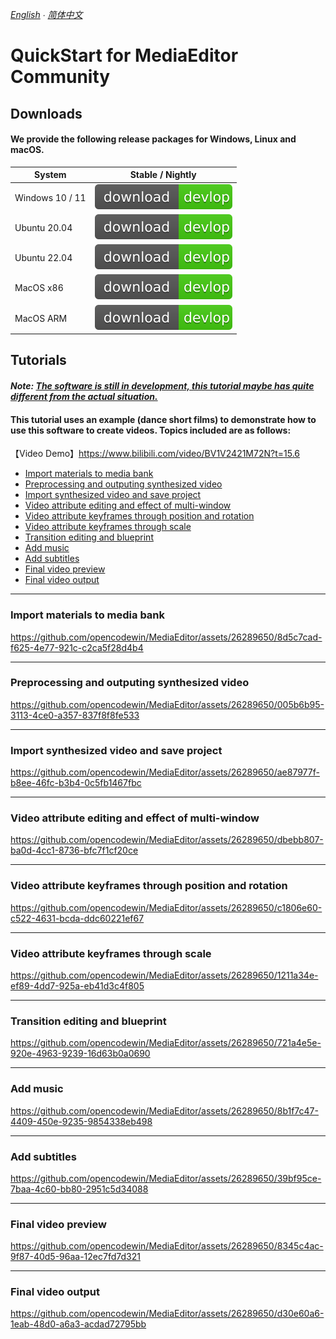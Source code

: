 *[English](Quick-Start.md) ∙ [简体中文](Quick-Start-zh.md)*

# QuickStart for MediaEditor Community
## Downloads
#### We provide the following release packages for Windows, Linux and macOS.

| System | Stable / Nightly |
| ------ | ---------------- |
| Windows 10 / 11 | <a href="https://github.com/opencodewin/MediaEditor/releases/download/v0.9.8/mec_SDL2_OpenGL3_win-x86_64-0.9.8.exe"><img src="../../docs/assets/download.svg"></a> |
| Ubuntu 20.04 | <a href="https://github.com/opencodewin/MediaEditor/releases/download/v0.9.8/MEC_SDL2_OpenGL3-ubuntu2004-x86_64-0.9.8.AppImage"><img src="../../docs/assets/download.svg"></a> |
| Ubuntu 22.04 | <a href="https://github.com/opencodewin/MediaEditor/releases/download/v0.9.8/MEC_SDL2_OpenGL3-ubuntu2204-x86_64-0.9.8.AppImage"><img src="../../docs/assets/download.svg"></a> |
| MacOS x86 | <a href="https://github.com/opencodewin/MediaEditor/releases/download/v0.9.8/MEC_SDL2_OpenGL3-MacOS-x86_64-0.9.8.dmg"><img src="../../docs/assets/download.svg"></a> |
| MacOS ARM | <a href="https://github.com/opencodewin/MediaEditor/releases/download/v0.9.8/MEC_SDL2_OpenGL3-MacOS-arm64-0.9.8.dmg"><img src="../../docs/assets/download.svg"></a> |

## Tutorials
#### ***Note: <u>The software is still in development, this tutorial maybe has quite different from the actual situation.</u>***
#### This tutorial uses an example (dance short films) to demonstrate how to use this software to create videos. Topics included are as follows:
【Video Demo】https://www.bilibili.com/video/BV1V2421M72N?t=15.6
- [Import materials to media bank](#import-materials-to-media-bank)
- [Preprocessing and outputing synthesized video](#preprocessing-and-outputing-synthesized-video)
- [Import synthesized video and save project](#import-synthesized-video-and-save-project)
- [Video attribute editing and effect of multi-window](#video-attribute-editing-and-effect-of-multi-window)
- [Video attribute keyframes through position and rotation](#video-attribute-keyframes-through-position-and-rotation)
- [Video attribute keyframes through scale](#video-attribute-keyframes-through-scale)
- [Transition editing and blueprint](#transition-editing-and-blueprint)
- [Add music](#add-music)
- [Add subtitles](#add-subtitles)
- [Final video preview](#final-video-preview)
- [Final video output](#final-video-output)

---
### Import materials to media bank
https://github.com/opencodewin/MediaEditor/assets/26289650/8d5c7cad-f625-4e77-921c-c2ca5f28d4b4

---
### Preprocessing and outputing synthesized video
https://github.com/opencodewin/MediaEditor/assets/26289650/005b6b95-3113-4ce0-a357-837f8f8fe533

---
### Import synthesized video and save project
https://github.com/opencodewin/MediaEditor/assets/26289650/ae87977f-b8ee-46fc-b3b4-0c5fb1467fbc

---
### Video attribute editing and effect of multi-window
https://github.com/opencodewin/MediaEditor/assets/26289650/dbebb807-ba0d-4cc1-8736-bfc7f1cf20ce

---
### Video attribute keyframes through position and rotation
https://github.com/opencodewin/MediaEditor/assets/26289650/c1806e60-c522-4631-bcda-ddc60221ef67

---
### Video attribute keyframes through scale
https://github.com/opencodewin/MediaEditor/assets/26289650/1211a34e-ef89-4dd7-925a-eb41d3c4f805

---
### Transition editing and blueprint
https://github.com/opencodewin/MediaEditor/assets/26289650/721a4e5e-920e-4963-9239-16d63b0a0690

---
### Add music
https://github.com/opencodewin/MediaEditor/assets/26289650/8b1f7c47-4409-450e-9235-9854338eb498

---
### Add subtitles
https://github.com/opencodewin/MediaEditor/assets/26289650/39bf95ce-7baa-4c60-bb80-2951c5d34088

---
### Final video preview
https://github.com/opencodewin/MediaEditor/assets/26289650/8345c4ac-9f87-40d5-96aa-12ec7fd7d321

---
### Final video output
https://github.com/opencodewin/MediaEditor/assets/26289650/d30e60a6-1eab-48d0-a6a3-acdad72795bb
